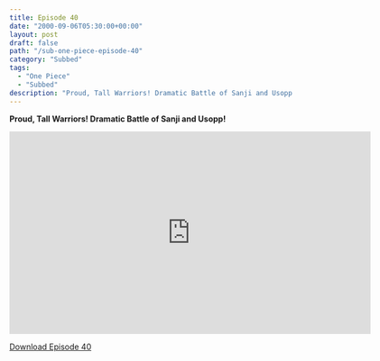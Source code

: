 ```yaml
---
title: Episode 40
date: "2000-09-06T05:30:00+00:00"
layout: post
draft: false
path: "/sub-one-piece-episode-40"
category: "Subbed"
tags:
  - "One Piece"
  - "Subbed"
description: "Proud, Tall Warriors! Dramatic Battle of Sanji and Usopp!"
---
```


**Proud, Tall Warriors! Dramatic Battle of Sanji and Usopp!**

<iframe width="640" height="360" src="https://www.fembed.com/v/dwor-zq1pog" frameborder="0" marginwidth=0 marginheight=0 scrolling=no allowfullscreen></iframe>

<a href="http://ouo.io/qs/eCodkFEQ?s=https://rapidvid.to/d/https://www.fembed.com/v/dwor-zq1pog">Download Episode 40</a>
